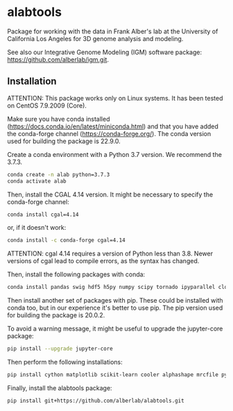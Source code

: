 # alabtools

Package for working with the data in Frank Alber's lab at the University of California Los Angeles for 3D genome analysis and modeling.

See also our Integrative Genome Modeling (IGM) software package: https://github.com/alberlab/igm.git.

## Installation

ATTENTION: This package works only on Linux systems. It has been tested on CentOS 7.9.2009 (Core).

Make sure you have conda installed (https://docs.conda.io/en/latest/miniconda.html) and that you have added the conda-forge channel (https://conda-forge.org/). The conda version used for building the package is 22.9.0.

Create a conda environment with a Python 3.7 version. We recommend the 3.7.3.
```bash
conda create -n alab python=3.7.3
conda activate alab
```

Then, install the CGAL 4.14 version. It might be necessary to specify the conda-forge channel:
```bash
conda install cgal=4.14
```
or, if it doesn't work:
```bash
conda install -c conda-forge cgal=4.14
```
ATTENTION: cgal 4.14 requires a version of Python less than 3.8. Newer versions of cgal lead to compile errors, as the syntax has changed.

Then, install the following packages with conda:
```bash
conda install pandas swig hdf5 h5py numpy scipy tornado ipyparallel cloudpickle
```

Then install another set of packages with pip. These could be installed with conda too, but in our experience it's better to use pip. The pip version used for building the package is 20.0.2.

To avoid a warning message, it might be useful to upgrade the jupyter-core package:
```bash
pip install --upgrade jupyter-core
```

Then perform the following installations:
```bash
pip install cython matplotlib scikit-learn cooler alphashape mrcfile pyBigWig
```

Finally, install the alabtools package:
```bash
pip install git+https://github.com/alberlab/alabtools.git
```

